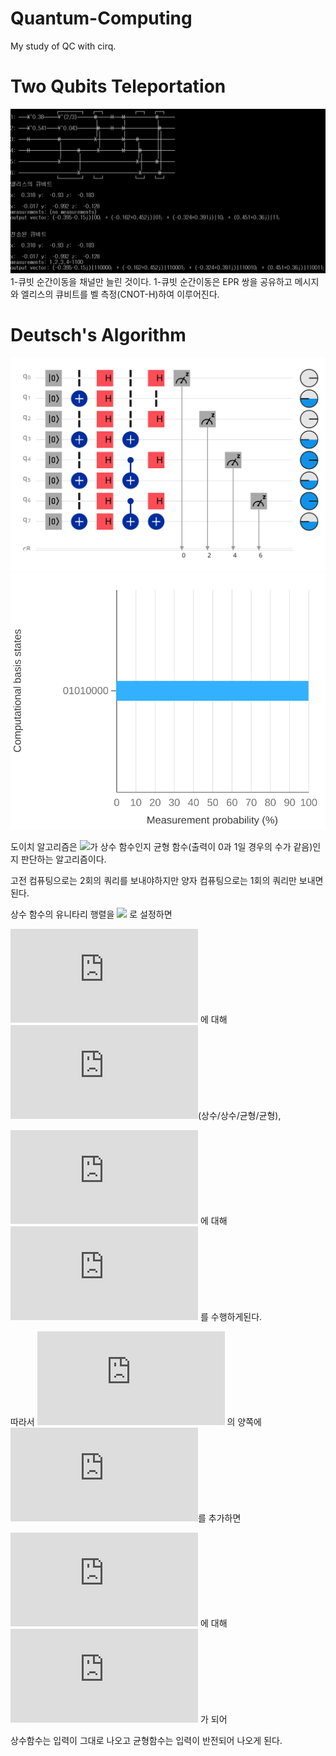 # Quantum-Computing
My study of QC with cirq.

# Two Qubits Teleportation
![2-큐빗 순간이동 실행결과](https://github.com/erados/Quantum-Computing/blob/main/two_qubits_teleportation.png)
1-큐빗 순간이동을 채널만 늘린 것이다. 1-큐빗 순간이동은 EPR 쌍을 공유하고 메시지와 엘리스의 큐비트를 벨 측정(CNOT-H)하여 이루어진다.

# Deutsch's Algorithm
![도이치 알고리즘 회로](https://github.com/erados/Quantum-Computing/blob/main/Deutsch%20algorithm%20circuit.svg)
![도이치 알고리즘 결과 분포](https://github.com/erados/Quantum-Computing/blob/main/Deutsch%20algorithm%20distribution.svg)

도이치 알고리즘은 ![](https://latex.codecogs.com/svg.latex?f:\{0,1\}\rightarrow\{0,1\})가 상수 함수인지 균형 함수(출력이 0과 1일 경우의 수가 같음)인지 판단하는 알고리즘이다.

고전 컴퓨팅으로는 2회의 쿼리를 보내야하지만 양자 컴퓨팅으로는 1회의 쿼리만 보내면 된다.

상수 함수의 유니타리 행렬을 ![](https://latex.codecogs.com/svg.latex?U_f%20|x>|->%20=%20(-1)^{f(X)}|x>|->) 로 설정하면

![](https://latex.codecogs.com/svg.latex?Q_1) 에 대해 ![](https://latex.codecogs.com/svg.latex?I,%20-I,%20Z,%20-Z)(상수/상수/균형/균형),

![](https://latex.codecogs.com/svg.latex?Q_0) 에 대해 ![](https://latex.codecogs.com/svg.latex?I,%20X,%20CNOT(Q_1,%20Q_0),%20CNOT(Q_1,%20Q_0)&X) 를 수행하게된다.

따라서 ![](https://latex.codecogs.com/svg.latex?Q_1) 의 양쪽에 ![](https://latex.codecogs.com/svg.latex?H)를 추가하면 

![](https://latex.codecogs.com/svg.latex?Q_1) 에 대해 ![](https://latex.codecogs.com/svg.latex?I,%20-I,%20X,%20-X) 가 되어 

상수함수는 입력이 그대로 나오고 균형함수는 입력이 반전되어 나오게 된다.
